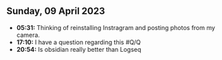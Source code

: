 ## Sunday, 09 April 2023
- **05:31:** Thinking of reinstalling Instragram and posting photos from my camera.
- **17:10:** I have a question regarding this #Q/Q
- **20:54:** Is obsidian really better than Logseq